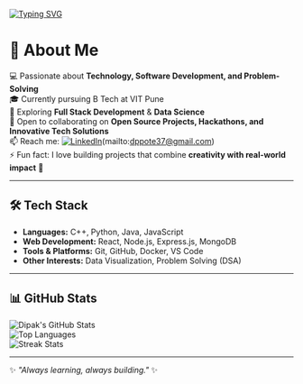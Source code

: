 <!-- Typing SVG Banner -->
[![Typing SVG](https://readme-typing-svg.herokuapp.com?font=Fira+Code&weight=600&size=28&pause=1000&color=FF5733&center=true&vCenter=true&width=1000&lines=Hey+there%2C+I'm+Dipak+👋;Passionate+about+Technology+%26+Innovation+🚀;Full+Stack+Developer+%7C+Data+Science+Enthusiast;Always+Learning+%7C+Always+Building+✨)](https://git.io/typing-svg)

# 👋 About Me  

💻 Passionate about **Technology, Software Development, and Problem-Solving**  
🎓 Currently pursuing B Tech at VIT Pune  
🚀 Exploring **Full Stack Development** & **Data Science**  
🤝 Open to collaborating on **Open Source Projects, Hackathons, and Innovative Tech Solutions**  
📫 Reach me: [![LinkedIn](https://img.shields.io/badge/LinkedIn-0077B5?style=flat&logo=linkedin&logoColor=white)](https://www.linkedin.com/in/dipak-pote-9b8930307/)(mailto:dppote37@gmail.com)  
⚡ Fun fact: I love building projects that combine **creativity with real-world impact** 🚀  

---

## 🛠️ Tech Stack  

- **Languages:** C++, Python, Java, JavaScript  
- **Web Development:** React, Node.js, Express.js, MongoDB  
- **Tools & Platforms:** Git, GitHub, Docker, VS Code  
- **Other Interests:** Data Visualization, Problem Solving (DSA)  

---

## 📊 GitHub Stats  

![Dipak's GitHub Stats](https://github-readme-stats.vercel.app/api?username=itzcovert123&show_icons=true&theme=radical)  
![Top Languages](https://github-readme-stats.vercel.app/api/top-langs/?username=itzcovert123&layout=compact&theme=radical)  
![Streak Stats](https://github-readme-streak-stats.herokuapp.com/?user=itzcovert123&theme=radical)  

---

✨ _"Always learning, always building."_ ✨
